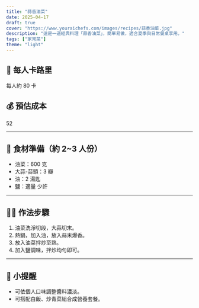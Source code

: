 ```yaml
---
title: "蒜香油菜"
date: 2025-04-17
draft: true
cover: "https://www.youraichefs.com/images/recipes/蒜香油菜.jpg"
description: "這是一道經典料理「蒜香油菜」，簡單易做，適合夏季與日常餐桌享用。"
tags: ["家常菜"]
theme: "light"
---
```


## 🥄 每人卡路里  
每人約 80 卡

## 💰 預估成本  
52

---

## 🧾 食材準備（約 2~3 人份）

- 油菜：600 克
- 大蒜-蒜頭：3 瓣
- 油：2 湯匙
- 鹽：適量 少許

---

## 👩‍🍳 作法步驟

1. 油菜洗淨切段，大蒜切末。
2. 熱鍋，加入油，放入蒜末爆香。
3. 放入油菜拌炒至熟。
4. 加入鹽調味，拌炒均勻即可。

---

## 📝 小提醒

- 可依個人口味調整醬料濃淡。
- 可搭配白飯、炒青菜組合成營養套餐。

